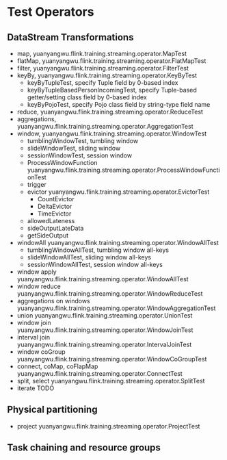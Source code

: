 # Test Operators

## DataStream Transformations

- map, yuanyangwu.flink.training.streaming.operator.MapTest
- flatMap, yuanyangwu.flink.training.streaming.operator.FlatMapTest
- filter, yuanyangwu.flink.training.streaming.operator.FilterTest
- keyBy, yuanyangwu.flink.training.streaming.operator.KeyByTest
  - keyByTupleTest, specify Tuple field by 0-based index
  - keyByTupleBasedPersonIncomingTest, specify Tuple-based getter/setting class field by 0-based index
  - keyByPojoTest, specify Pojo class field by string-type field name
- reduce, yuanyangwu.flink.training.streaming.operator.ReduceTest
- aggregations, yuanyangwu.flink.training.streaming.operator.AggregationTest
- window, yuanyangwu.flink.training.streaming.operator.WindowTest
  - tumblingWindowTest, tumbling window
  - slideWindowTest, sliding window
  - sessionWindowTest, session window
  - ProcessWindowFunction yuanyangwu.flink.training.streaming.operator.ProcessWindowFunctionTest
  - trigger
  - evictor yuanyangwu.flink.training.streaming.operator.EvictorTest
    - CountEvictor
    - DeltaEvictor
    - TimeEvictor
  - allowedLateness
  - sideOutputLateData
  - getSideOutput
- windowAll yuanyangwu.flink.training.streaming.operator.WindowAllTest
  - tumblingWindowAllTest, tumbling window all-keys
  - slideWindowAllTest, sliding window all-keys
  - sessionWindowAllTest, session window all-keys
- window apply yuanyangwu.flink.training.streaming.operator.WindowAllTest
- window reduce yuanyangwu.flink.training.streaming.operator.WindowReduceTest
- aggregations on windows yuanyangwu.flink.training.streaming.operator.WindowAggregationTest
- union yuanyangwu.flink.training.streaming.operator.UnionTest
- window join yuanyangwu.flink.training.streaming.operator.WindowJoinTest
- interval join yuanyangwu.flink.training.streaming.operator.IntervalJoinTest
- window coGroup yuanyangwu.flink.training.streaming.operator.WindowCoGroupTest
- connect, coMap, coFlapMap yuanyangwu.flink.training.streaming.operator.ConnectTest
- split, select yuanyangwu.flink.training.streaming.operator.SplitTest
- iterate TODO

## Physical partitioning

- project yuanyangwu.flink.training.streaming.operator.ProjectTest

## Task chaining and resource groups

